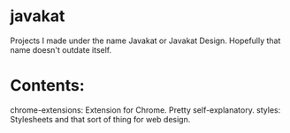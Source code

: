 javakat
=======
Projects I made under the name Javakat or Javakat Design. Hopefully that name doesn't outdate itself.

Contents:
===
chrome-extensions: Extension for Chrome. Pretty self-explanatory.
styles: Stylesheets and that sort of thing for web design.

